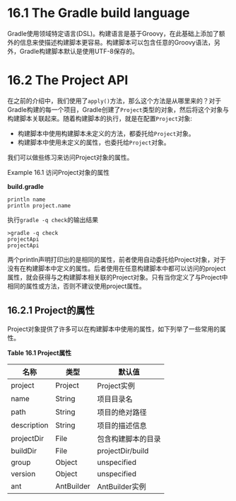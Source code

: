 # 16.1 The Gradle build language

Gradle使用领域特定语言\(DSL\)。构建语言是基于Groovy，在此基础上添加了额外的信息来使描述构建脚本更容易。构建脚本可以包含任意的Groovy语法，另外，Gradle构建脚本默认是使用UTF-8保存的。

# 16.2 The Project API

在之前的介绍中，我们使用了`apply()`方法，那么这个方法是从哪里来的？对于Gradle构建的每一个项目，Gradle创建了`Project`类型的对象，然后将这个对象与构建脚本关联起来。随着构建脚本的执行，就是在配置`Project`对象:
* 构建脚本中使用构建脚本未定义的方法，都委托给`Project`对象。
* 构建脚本中使用未定义的属性，也委托给`Project`对象。

我们可以做些练习来访问Project对象的属性。

Example 16.1 访问Project对象的属性

**build.gradle**
```
println name
println project.name
```
执行`gradle -q check`的输出结果
```
>gradle -q check
projectApi
projectApi
```

两个println声明打印出的是相同的属性，前者使用自动委托给Project对象，对于没有在构建脚本中定义的属性。后者使用在任意构建脚本中都可以访问的project属性，就会获得与之构建脚本相关联的Project对象。只有当你定义了与Project中相同的属性或方法，否则不建议使用project属性。

## 16.2.1 Project的属性
Project对象提供了许多可以在构建脚本中使用的属性，如下列举了一些常用的属性。

**Table 16.1 Project属性**

|名称|类型|默认值|
|--|--|--|
|project|Project|Project实例|
|name|String|项目目录名|
|path|String|项目的绝对路径|
|description|String|项目的描述信息|
|projectDir|File|包含构建脚本的目录|
|buildDir|File|projectDir/build|
|group|Object|unspecified|
|version|Object|unspecified|
ant|AntBuilder|AntBuilder实例|


